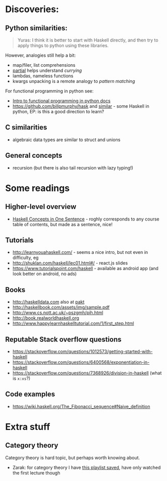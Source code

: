 # Discoveries: 

## Python similarities:

>   Yuras: I think it is better to start with Haskell directly, and then try to apply things to python using these libraries.

However, analogies still help a bit:

- map/filer, list comprehensions  
- [partial](https://docs.python.org/2/library/functools.html#functools.partial) helps understand _currying_
- lambdas, nameless functions
- kwargs unpacking is a remote analogy to _pattern matching_ 

For functional programming in python see: 

- [Intro to functional programming in python docs](https://docs.python.org/3/howto/functional.html)
- <https://github.com/billpmurphy/hask> and [similar](https://github.com/sfermigier/awesome-functional-python#libraries) - some Haskell in python, EP: is this a good direction to learn?

## C similarities

- algebraic data types are similar to struct and unions 

## General concepts

- recursion (but there is also tail recursion with lazy typing!)

# Some readings

## Higher-level overview

- [Haskell Concepts in One Sentence](https://ndrgrnd.net/posts/haskellOneSentence.html) - roghly corresponds 
  to any course table of contents, but made as a sentence, nice!

## Tutorials   

- <http://learnyouahaskell.com/> - seems a nice intro, but not even in difficulty, eg 
- http://shuklan.com/haskell/lec01.html#/ - react.js slides
- https://www.tutorialspoint.com/haskell - available as android app (and look better on android, no ads) 

## Books

- http://haskelldata.com also at [pakt](https://www.packtpub.com/big-data-and-business-intelligence/haskell-data-analysis-cookbook)
- http://haskellbook.com/assets/img/sample.pdf
- http://www.cs.nott.ac.uk/~pszgmh/pih.html
- http://book.realworldhaskell.org
- http://www.happylearnhaskelltutorial.com/1/first_step.html


## Reputable Stack overflow questions

- https://stackoverflow.com/questions/1012573/getting-started-with-haskell
- https://stackoverflow.com/questions/6400568/exponentiation-in-haskell
- https://stackoverflow.com/questions/7368926/division-in-haskell (what is `x:xs`?)

## Code examples
- https://wiki.haskell.org/The_Fibonacci_sequence#Naive_definition

# Extra stuff 

## Category theory

Category theory is hard topic, but perhaps worth knowing about.

-  Zarak: for category theory I have [this playlist saved](https://www.youtube.com/playlist?list=PLbgaMIhjbmEnaH_LTkxLI7FMa2HsnawM_), 
   have only watched the first lecture though
